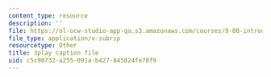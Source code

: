 ```yaml
---
content_type: resource
description: ''
file: https://ol-ocw-studio-app-qa.s3.amazonaws.com/courses/9-00-introduction-to-psychology-fall-2004/c5c90732a255091ab427845824fe70f9_10508.srt
file_type: application/x-subrip
resourcetype: Other
title: 3play caption file
uid: c5c90732-a255-091a-b427-845824fe70f9
---
```


